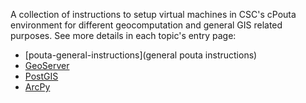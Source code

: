 A collection of instructions to setup virtual machines in CSC's cPouta environment for different geocomputation and general GIS related purposes. See more details in each topic's entry page:
- [pouta-general-instructions](general pouta instructions)
- [GeoServer](geoserver)
- [PostGIS](postgis)
- [ArcPy](arcpy)
